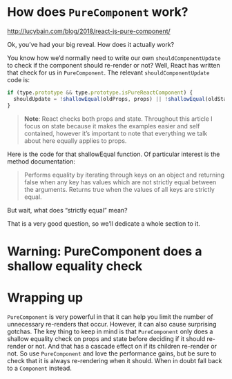 # How does `PureComponent` work?

http://lucybain.com/blog/2018/react-js-pure-component/

Ok, you’ve had your big reveal. How does it actually work?

You know how we’d normally need to write our own `shouldComponentUpdate` to check if the component should re-render or
not? Well, React has written that check for us in `PureComponent`. The relevant `shouldComponentUpdate` code is:

```jsx
if (type.prototype && type.prototype.isPureReactComponent) {
  shouldUpdate = !shallowEqual(oldProps, props) || !shallowEqual(oldState, state);
}
```

> **Note**: React checks both props and state. Throughout this article I focus on state because it makes the examples
> easier and self contained, however it’s important to note that everything we talk about here equally applies to props.

Here is the code for that shallowEqual function. Of particular interest is the method documentation:

> Performs equality by iterating through keys on an object and returning false when any key has values which are not
> strictly equal between the arguments. Returns true when the values of all keys are strictly equal.

But wait, what does “strictly equal” mean?

That is a very good question, so we’ll dedicate a whole section to it.

# Warning: PureComponent does a shallow equality check

# Wrapping up

`PureComponent` is very powerful in that it can help you limit the number of unnecessary re-renders that occur. However,
it can also cause surprising gotchas. The key thing to keep in mind is that `PureComponent` only does a shallow equality
check on props and state before deciding if it should re-render or not. And that has a cascade effect on if its children
re-render or not. So use `PureComponent` and love the performance gains, but be sure to check that it is always
re-rendering when it should. When in doubt fall back to a `Component` instead.
